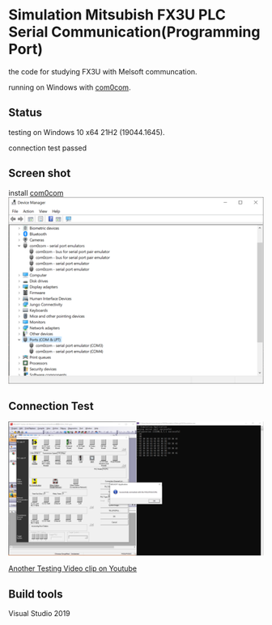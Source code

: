 Simulation Mitsubish FX3U PLC Serial Communication(Programming Port)
===

the code for studying FX3U with Melsoft communcation.

running on Windows with [com0com](https://sourceforge.net/projects/com0com/).


Status
---
testing on Windows 10 x64 21H2 (19044.1645).

connection test passed


Screen shot
---

install [com0com](https://sourceforge.net/projects/com0com/)
![Device Manager](Pictures\DeviceManager.png "Dvice Manager")


Connection Test
---
![Result](Pictures/Run_DetectPLC_EN.png "Result")


[Another Testing Video clip on Youtube](https://youtu.be/r_XOcbTEAzA "Another testing")


Build tools
---
Visual Studio 2019
